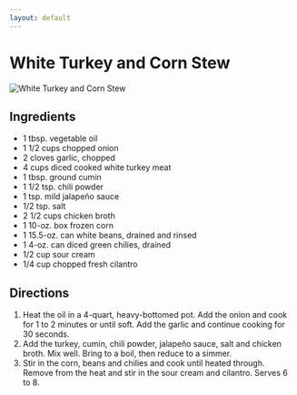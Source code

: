 ```yaml
---
layout: default
---
```


# White Turkey and Corn Stew

![White Turkey and Corn Stew](http://static.spoonful.com/sites/default/files/styles/square_420x420/public/recipes/white-turkey-and-corn-stew-recipe-photo-420-FF1199TURKA09.jpg?itok=VqrRtX0P)

## Ingredients

* 1 tbsp. vegetable oil
* 1 1/2 cups chopped onion
* 2 cloves garlic, chopped
* 4 cups diced cooked white turkey meat
* 1 tbsp. ground cumin
* 1 1/2 tsp. chili powder
* 1 tsp. mild jalapeño sauce
* 1/2 tsp. salt
* 2 1/2 cups chicken broth
* 1 10-oz. box frozen corn
* 1 15.5-oz. can white beans, drained and rinsed
* 1 4-oz. can diced green chilies, drained
* 1/2 cup sour cream
* 1/4 cup chopped fresh cilantro

## Directions

1. Heat the oil in a 4-quart, heavy-bottomed pot. Add the onion and cook for 1 to 2 minutes or until soft. Add the garlic and continue cooking for 30 seconds.
2. Add the turkey, cumin, chili powder, jalapeño sauce, salt and chicken broth. Mix well. Bring to a boil, then reduce to a simmer.
3. Stir in the corn, beans and chilies and cook until heated through. Remove from the heat and stir in the sour cream and cilantro. Serves 6 to 8.
